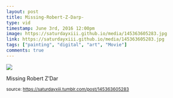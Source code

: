 ```yaml
---
layout: post
title: Missing-Robert-Z-Darp-
type: vid
timestamp: June 3rd, 2016 12:00pm
image: https://saturdayxiii.github.io/media/145363605283.jpg
link: https://saturdayxiii.github.io/media/145363605283.jpg
tags: ["painting", "digital", "art", "Movie"]
comments: true
---
```

<img src="https://saturdayxiii.github.io/media/145363605283.jpg"/>

Missing Robert Z’Dar
 
  
<small>source: https://saturdayxiii.tumblr.com/post/145363605283</small>